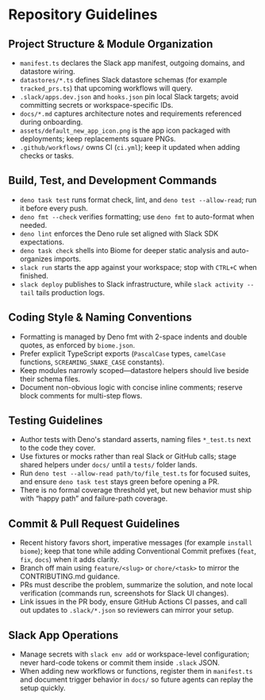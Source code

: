 # Repository Guidelines

## Project Structure & Module Organization
- `manifest.ts` declares the Slack app manifest, outgoing domains, and datastore wiring.
- `datastores/*.ts` defines Slack datastore schemas (for example `tracked_prs.ts`) that upcoming workflows will query.
- `.slack/apps.dev.json` and `hooks.json` pin local Slack targets; avoid committing secrets or workspace-specific IDs.
- `docs/*.md` captures architecture notes and requirements referenced during onboarding.
- `assets/default_new_app_icon.png` is the app icon packaged with deployments; keep replacements square PNGs.
- `.github/workflows/` owns CI (`ci.yml`); keep it updated when adding checks or tasks.

## Build, Test, and Development Commands
- `deno task test` runs format check, lint, and `deno test --allow-read`; run it before every push.
- `deno fmt --check` verifies formatting; use `deno fmt` to auto-format when needed.
- `deno lint` enforces the Deno rule set aligned with Slack SDK expectations.
- `deno task check` shells into Biome for deeper static analysis and auto-organizes imports.
- `slack run` starts the app against your workspace; stop with `CTRL+C` when finished.
- `slack deploy` publishes to Slack infrastructure, while `slack activity --tail` tails production logs.

## Coding Style & Naming Conventions
- Formatting is managed by Deno fmt with 2-space indents and double quotes, as enforced by `biome.json`.
- Prefer explicit TypeScript exports (`PascalCase` types, `camelCase` functions, `SCREAMING_SNAKE_CASE` constants).
- Keep modules narrowly scoped—datastore helpers should live beside their schema files.
- Document non-obvious logic with concise inline comments; reserve block comments for multi-step flows.

## Testing Guidelines
- Author tests with Deno's standard asserts, naming files `*_test.ts` next to the code they cover.
- Use fixtures or mocks rather than real Slack or GitHub calls; stage shared helpers under `docs/` until a `tests/` folder lands.
- Run `deno test --allow-read path/to/file_test.ts` for focused suites, and ensure `deno task test` stays green before opening a PR.
- There is no formal coverage threshold yet, but new behavior must ship with “happy path” and failure-path coverage.

## Commit & Pull Request Guidelines
- Recent history favors short, imperative messages (for example `install biome`); keep that tone while adding Conventional Commit prefixes (`feat`, `fix`, `docs`) when it adds clarity.
- Branch off main using `feature/<slug>` or `chore/<task>` to mirror the CONTRIBUTING.md guidance.
- PRs must describe the problem, summarize the solution, and note local verification (commands run, screenshots for Slack UI changes).
- Link issues in the PR body, ensure GitHub Actions CI passes, and call out updates to `.slack/*.json` so reviewers can mirror your setup.

## Slack App Operations
- Manage secrets with `slack env add` or workspace-level configuration; never hard-code tokens or commit them inside `.slack` JSON.
- When adding new workflows or functions, register them in `manifest.ts` and document trigger behavior in `docs/` so future agents can replay the setup quickly.
